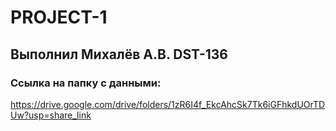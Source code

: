 # PROJECT-1
## Выполнил Михалёв А.В. DST-136
### Ссылка на папку с данными: 
https://drive.google.com/drive/folders/1zR6I4f_EkcAhcSk7Tk6iGFhkdUOrTDUw?usp=share_link
